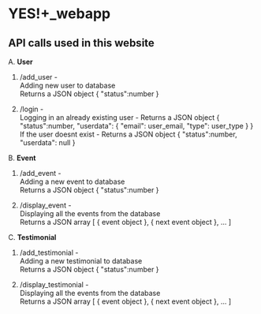 # YES!+_webapp
API calls used in this website
---------------
A. **User**  
1. /add_user -  
Adding new user to database		  
Returns a JSON object { "status":number }

2. /login -   
Logging in an already existing user - Returns a JSON object { "status":number, "userdata": { "email": user_email, "type": user_type } }  
If the user doesnt exist	          - Returns a	JSON object { "status":number, "userdata": null }  


B. **Event**   
1. /add_event	-   
Adding a new event to database		  
Returns a JSON object { "status":number }  

2. /display_event -   
Displaying all the events from the database  
Returns a JSON array [ { event object }, { next event object }, ... ]  


C. **Testimonial**   
1. /add_testimonial -   
Adding a new testimonial to database	  
Returns a JSON object { "status":number }  

2. /display_testimonial -   
Displaying all the events from the database  
Returns a JSON array [ { event object }, { next event object }, ... ]  

